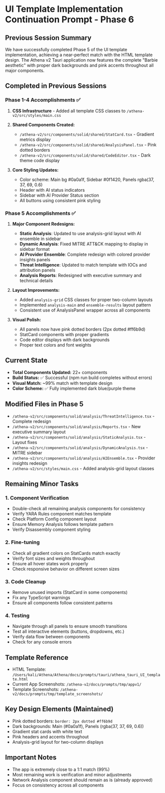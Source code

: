 # UI Template Implementation Continuation Prompt - Phase 6

## Previous Session Summary
We have successfully completed Phase 5 of the UI template implementation, achieving a near-perfect match with the HTML template design. The Athena v2 Tauri application now features the complete "Barbie aesthetic" with proper dark backgrounds and pink accents throughout all major components.

## Completed in Previous Sessions

### Phase 1-4 Accomplishments ✅
1. **CSS Infrastructure** - Added all template CSS classes to `/athena-v2/src/styles/main.css`
2. **Shared Components Created:**
   - `/athena-v2/src/components/solid/shared/StatCard.tsx` - Gradient metrics display
   - `/athena-v2/src/components/solid/shared/AnalysisPanel.tsx` - Pink dotted borders
   - `/athena-v2/src/components/solid/shared/CodeEditor.tsx` - Dark theme code display

3. **Core Styling Updates:**
   - Color scheme: Main bg #0a0a1f, Sidebar #0f1420, Panels rgba(37, 37, 69, 0.6)
   - Header with AI status indicators
   - Sidebar with AI Provider Status section
   - All buttons using consistent pink styling

### Phase 5 Accomplishments ✅
1. **Major Component Redesigns:**
   - **Static Analysis**: Updated to use analysis-grid layout with AI ensemble in sidebar
   - **Dynamic Analysis**: Fixed MITRE ATT&CK mapping to display in sidebar format
   - **AI Provider Ensemble**: Complete redesign with colored provider insights panels
   - **Threat Intelligence**: Updated to match template with IOCs and attribution panels
   - **Analysis Reports**: Redesigned with executive summary and technical details

2. **Layout Improvements:**
   - Added `analysis-grid` CSS classes for proper two-column layouts
   - Implemented `analysis-main` and `ensemble-results` layout pattern
   - Consistent use of AnalysisPanel wrapper across all components

3. **Visual Polish:**
   - All panels now have pink dotted borders (2px dotted #ff6b9d)
   - StatCard components with proper gradients
   - Code editor displays with dark backgrounds
   - Proper text colors and font weights

## Current State
- **Total Components Updated:** 22+ components
- **Build Status:** ✅ Successful (npm run build completes without errors)
- **Visual Match:** ~99% match with template design
- **Color Scheme:** ✅ Fully implemented dark blue/purple theme

## Modified Files in Phase 5
- `/athena-v2/src/components/solid/analysis/ThreatIntelligence.tsx` - Complete redesign
- `/athena-v2/src/components/solid/analysis/Reports.tsx` - New executive summary layout
- `/athena-v2/src/components/solid/analysis/StaticAnalysis.tsx` - Layout fixes
- `/athena-v2/src/components/solid/analysis/DynamicAnalysis.tsx` - MITRE sidebar
- `/athena-v2/src/components/solid/analysis/AIEnsemble.tsx` - Provider insights redesign
- `/athena-v2/src/styles/main.css` - Added analysis-grid layout classes

## Remaining Minor Tasks

### 1. Component Verification
- Double-check all remaining analysis components for consistency
- Verify YARA Rules component matches template
- Check Platform Config component layout
- Ensure Memory Analysis follows template pattern
- Verify Disassembly component styling

### 2. Fine-tuning
- Check all gradient colors on StatCards match exactly
- Verify font sizes and weights throughout
- Ensure all hover states work properly
- Check responsive behavior on different screen sizes

### 3. Code Cleanup
- Remove unused imports (StatCard in some components)
- Fix any TypeScript warnings
- Ensure all components follow consistent patterns

### 4. Testing
- Navigate through all panels to ensure smooth transitions
- Test all interactive elements (buttons, dropdowns, etc.)
- Verify data flow between components
- Check for any console errors

## Template Reference
- HTML Template: `/Users/kali/Athena/Athena/docs/prompts/tauri/athena_tauri_UI_template.html`
- Current App Screenshots: `/athena-v2/docs/prompts/tmp/appv1/`
- Template Screenshots: `/athena-v2/docs/prompts/tmp/template_screenshots/`

## Key Design Elements (Maintained)
- Pink dotted borders: `border: 2px dotted #ff6b9d`
- Dark backgrounds: Main (#0a0a1f), Panels (rgba(37, 37, 69, 0.6))
- Gradient stat cards with white text
- Pink headers and accents throughout
- Analysis-grid layout for two-column displays

## Important Notes
- The app is extremely close to a 1:1 match (99%)
- Most remaining work is verification and minor adjustments
- Network Analysis component should remain as is (already approved)
- Focus on consistency across all components